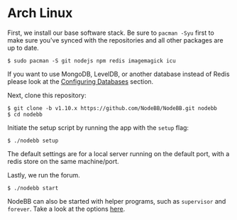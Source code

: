 Arch Linux
==========

First, we install our base software stack. Be sure to `pacman -Syu` first
to make sure you've synced with the repositories and all other packages
are up to date.

```
$ sudo pacman -S git nodejs npm redis imagemagick icu
```

If you want to use MongoDB, LevelDB, or another database instead of
Redis please look at the
[Configuring Databases](../../configuration/databases) section.

Next, clone this repository:

```
$ git clone -b v1.10.x https://github.com/NodeBB/NodeBB.git nodebb
$ cd nodebb
```

Initiate the setup script by running the app with the `setup` flag:

```
$ ./nodebb setup
```

The default settings are for a local server running on the default port,
with a redis store on the same machine/port.

Lastly, we run the forum.

```
$ ./nodebb start
```

NodeBB can also be started with helper programs, such as `supervisor`
and `forever`.
Take a look at the options [here](../../running/index).
